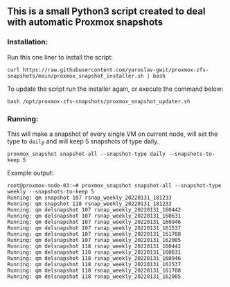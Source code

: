 ## This is a small Python3 script created to deal with automatic Proxmox snapshots
### Installation:
Run this one liner to install the script:
```
curl https://raw.githubusercontent.com/yaroslav-gwit/proxmox-zfs-snapshots/main/proxmox_snapshot_installer.sh | bash 
```
To update the script run the installer again, or execute the command below:
```
bash /opt/proxmox-zfs-snapshots/proxmox_snapshot_updater.sh
```
### Running:
This will make a snapshot of every single VM on current node, will set the type to `daily` and will keep 5 snapshots of type daily.
```
proxmox_snapshot snapshot-all --snapshot-type daily --snapshots-to-keep 5
```
Example output:
```
root@proxmox-node-03:~# proxmox_snapshot snapshot-all --snapshot-type weekly --snapshots-to-keep 5
Running: qm snapshot 107 rsnap_weekly_20220131_181233
Running: qm snapshot 118 rsnap_weekly_20220131_181233
Running: qm delsnapshot 107 rsnap_weekly_20220131_160442
Running: qm delsnapshot 107 rsnap_weekly_20220131_160631
Running: qm delsnapshot 107 rsnap_weekly_20220131_160946
Running: qm delsnapshot 107 rsnap_weekly_20220131_161537
Running: qm delsnapshot 107 rsnap_weekly_20220131_161708
Running: qm delsnapshot 107 rsnap_weekly_20220131_162005
Running: qm delsnapshot 118 rsnap_weekly_20220131_160442
Running: qm delsnapshot 118 rsnap_weekly_20220131_160631
Running: qm delsnapshot 118 rsnap_weekly_20220131_160946
Running: qm delsnapshot 118 rsnap_weekly_20220131_161537
Running: qm delsnapshot 118 rsnap_weekly_20220131_161708
Running: qm delsnapshot 118 rsnap_weekly_20220131_162005
```
